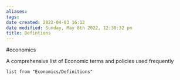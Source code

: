 ```yaml
---
aliases: 
tags: 
date created: 2022-04-03 16:12
date modified: Sunday, May 8th 2022, 12:30:32 pm
title: Defintions
---
```


#economics

A comprehensive list of Economic terms and policies used frequently

```dataview
list from "Economics/Definitions"
```
